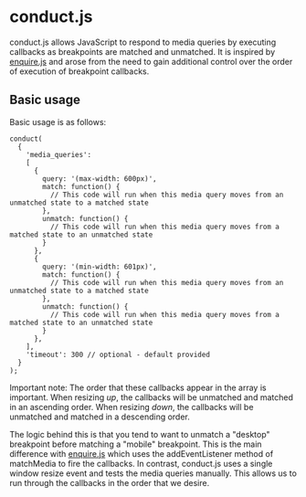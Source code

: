 conduct.js
==========

conduct.js allows JavaScript to respond to media queries by executing callbacks as breakpoints are matched and unmatched. It is inspired by [enquire.js](https://github.com/WickyNilliams/enquire.js/) and arose from the need to gain additional control over the order of execution of breakpoint callbacks.

Basic usage
-----------
Basic usage is as follows:

    conduct(
      {
        'media_queries':
        [
          {
            query: '(max-width: 600px)',
            match: function() {
              // This code will run when this media query moves from an unmatched state to a matched state
            },
            unmatch: function() {
              // This code will run when this media query moves from a matched state to an unmatched state
            }
          },
          {
            query: '(min-width: 601px)',
            match: function() {
              // This code will run when this media query moves from an unmatched state to a matched state
            },
            unmatch: function() {
              // This code will run when this media query moves from a matched state to an unmatched state
            }
          },
        ],
        'timeout': 300 // optional - default provided
      }
    );

Important note: The order that these callbacks appear in the array is important. When resizing *up*, the callbacks will be unmatched and matched in an ascending order. When resizing *down*, the callbacks will be unmatched and matched in a descending order.

The logic behind this is that you tend to want to unmatch a "desktop" breakpoint before matching a "mobile" breakpoint. This is the main difference with [enquire.js](https://github.com/WickyNilliams/enquire.js/) which uses the addEventListener method of matchMedia to fire the callbacks. In contrast, conduct.js uses a single window resize event and tests the media queries manually. This allows us to run through the callbacks in the order that we desire.

